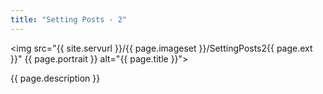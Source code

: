 ```yaml
---
title: "Setting Posts - 2"
---
```

<img src="{{ site.servurl }}/{{ page.imageset }}/SettingPosts2{{ page.ext }}" {{ page.portrait }} alt="{{ page.title }}">
<div>
  {{ page.description }}
</div>
